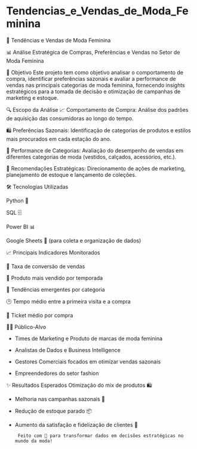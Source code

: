 # Tendencias_e_Vendas_de_Moda_Feminina

👗 Tendências e Vendas de Moda Feminina

📊 Análise Estratégica de Compras, Preferências e Vendas no Setor de Moda Feminina

🎯 Objetivo
Este projeto tem como objetivo analisar o comportamento de compra, identificar preferências sazonais e avaliar a performance de vendas nas principais categorias de moda feminina, fornecendo insights estratégicos para a tomada de decisão e otimização de campanhas de marketing e estoque.

🔍 Escopo da Análise
📈 Comportamento de Compra:
Análise dos padrões de aquisição das consumidoras ao longo do tempo.

🛍️ Preferências Sazonais:
Identificação de categorias de produtos e estilos mais procurados em cada estação do ano.

🧥 Performance de Categorias:
Avaliação do desempenho de vendas em diferentes categorias de moda (vestidos, calçados, acessórios, etc.).

🎯 Recomendações Estratégicas:
Direcionamento de ações de marketing, planejamento de estoque e lançamento de coleções.

🛠️ Tecnologias Utilizadas

Python 🐍 

SQL 🗄️

Power BI 📊 

Google Sheets 📑 (para coleta e organização de dados)


📈 Principais Indicadores Monitorados

🛒 Taxa de conversão de vendas

🧵 Produto mais vendido por temporada

👠 Tendências emergentes por categoria

🕑 Tempo médio entre a primeira visita e a compra

💸 Ticket médio por compra

👩‍💼 Público-Alvo
- Times de Marketing e Produto de marcas de moda feminina

- Analistas de Dados e Business Intelligence

- Gestores Comerciais focados em otimizar vendas sazonais

- Empreendedores do setor fashion


✨ Resultados Esperados
Otimização do mix de produtos 🛍️

- Melhoria nas campanhas sazonais 📢

- Redução de estoque parado 📦

- Aumento da satisfação e fidelização de clientes 👗

     
       Feito com 💖 para transformar dados em decisões estratégicas no mundo da moda!





